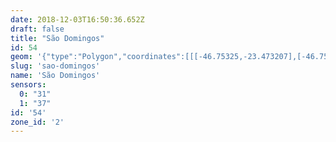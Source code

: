 ```yaml
---
date: 2018-12-03T16:50:36.652Z
draft: false
title: "São Domingos"
id: 54
geom: '{"type":"Polygon","coordinates":[[[-46.75325,-23.473207],[-46.754413,-23.473737],[-46.754939,-23.473666],[-46.756363,-23.47322],[-46.756761,-23.473151],[-46.757562,-23.473197],[-46.758398,-23.473028],[-46.758969,-23.473087],[-46.759796,-23.47281],[-46.760402,-23.472791],[-46.761087,-23.473348],[-46.761848,-23.4737],[-46.762834,-23.473932],[-46.763562,-23.473945],[-46.763861,-23.474076],[-46.764323,-23.47445],[-46.766073,-23.476432],[-46.766736,-23.476463],[-46.768048,-23.476772],[-46.768199,-23.476898],[-46.768966,-23.47804],[-46.769628,-23.478018],[-46.769796,-23.478425],[-46.770399,-23.478405],[-46.771104,-23.480705],[-46.771196,-23.481365],[-46.771133,-23.482514],[-46.770593,-23.483664],[-46.768981,-23.485725],[-46.768459,-23.486483],[-46.768079,-23.487183],[-46.767785,-23.487848],[-46.766608,-23.491363],[-46.766216,-23.492137],[-46.76555,-23.492935],[-46.765025,-23.49337],[-46.764172,-23.493892],[-46.763265,-23.494257],[-46.762412,-23.494417],[-46.761922,-23.494447],[-46.760109,-23.494329],[-46.759715,-23.494411],[-46.758649,-23.494383],[-46.75842,-23.494464],[-46.757594,-23.494445],[-46.756549,-23.494741],[-46.756068,-23.495021],[-46.755996,-23.495161],[-46.755747,-23.494928],[-46.755409,-23.49522],[-46.754859,-23.496081],[-46.754631,-23.496888],[-46.754526,-23.497706],[-46.754547,-23.498995],[-46.754458,-23.500137],[-46.754493,-23.500998],[-46.754395,-23.501686],[-46.754155,-23.502438],[-46.753591,-23.503441],[-46.752656,-23.504617],[-46.752477,-23.50474],[-46.751513,-23.50599],[-46.751022,-23.506408],[-46.750433,-23.506764],[-46.749667,-23.507067],[-46.748739,-23.507239],[-46.733647,-23.50847],[-46.732519,-23.508631],[-46.7316,-23.508836],[-46.730547,-23.509209],[-46.729489,-23.509716],[-46.728627,-23.510283],[-46.728131,-23.510729],[-46.727305,-23.511825],[-46.726888,-23.512909],[-46.726367,-23.514694],[-46.724128,-23.513426],[-46.723142,-23.512718],[-46.722632,-23.512183],[-46.721093,-23.509985],[-46.720433,-23.509357],[-46.723951,-23.504696],[-46.728047,-23.500145],[-46.729614,-23.498111],[-46.730149,-23.497513],[-46.730194,-23.497305],[-46.730985,-23.495848],[-46.731758,-23.494861],[-46.732767,-23.493765],[-46.734874,-23.491651],[-46.735587,-23.490807],[-46.736192,-23.489935],[-46.73669,-23.489015],[-46.737217,-23.487673],[-46.737462,-23.486803],[-46.738661,-23.486511],[-46.739379,-23.486187],[-46.740681,-23.485257],[-46.741589,-23.484502],[-46.742195,-23.484276],[-46.742717,-23.484193],[-46.743157,-23.484282],[-46.74369,-23.484272],[-46.743887,-23.484353],[-46.744094,-23.484592],[-46.744616,-23.484703],[-46.744918,-23.484851],[-46.745734,-23.485464],[-46.746916,-23.485076],[-46.747309,-23.484815],[-46.747599,-23.484867],[-46.748067,-23.485216],[-46.748297,-23.485246],[-46.749349,-23.484985],[-46.750188,-23.484698],[-46.751567,-23.483919],[-46.752192,-23.483911],[-46.752641,-23.483757],[-46.753177,-23.483873],[-46.753681,-23.483878],[-46.753834,-23.483769],[-46.754256,-23.483149],[-46.754827,-23.483362],[-46.755069,-23.48295],[-46.755359,-23.482707],[-46.755521,-23.482322],[-46.755443,-23.481921],[-46.755179,-23.481551],[-46.754723,-23.481542],[-46.753788,-23.480712],[-46.753699,-23.479658],[-46.752921,-23.479124],[-46.75282,-23.478468],[-46.752554,-23.477667],[-46.752599,-23.476686],[-46.752431,-23.47544],[-46.752798,-23.474138],[-46.75325,-23.473207]]]}'
slug: 'sao-domingos'
name: 'São Domingos'
sensors:
  0: "31"
  1: "37"
id: '54'
zone_id: '2'
---
```

		